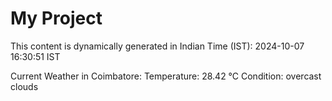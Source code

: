 # My Project

This content is dynamically generated in Indian Time (IST): 2024-10-07 16:30:51 IST


Current Weather in Coimbatore:
Temperature: 28.42 °C
Condition: overcast clouds
